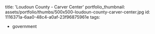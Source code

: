 title: 'Loudoun County - Carver Center'
portfolio_thumbnail: assets/portfolio/thumbs/500x500-loudoun-county-carver-center.jpg
id: 1116371a-6aa0-48c4-a0af-23f96875961e
tags:
  - government